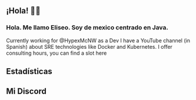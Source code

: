 ## ¡Hola! 👨‍🦰
### Hola. Me llamo Eliseo. Soy de mexico centrado en Java.

Currently working for @HypexMcNW as a Dev
I have a YouTube channel (in Spanish) about SRE technologies like Docker and Kubernetes.
I offer consulting hours, you can find a slot here


## Estadísticas


## Mi Discord
